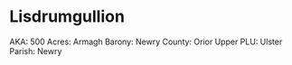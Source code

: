 # Lisdrumgullion

AKA: 500
Acres: Armagh
Barony: Newry
County: Orior Upper
PLU: Ulster
Parish: Newry